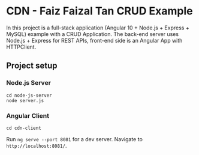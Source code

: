 # CDN - Faiz Faizal Tan CRUD Example

In this project is a full-stack application (Angular 10 + Node.js + Express + MySQL) example with a CRUD Application. The back-end server uses Node.js + Express for REST APIs, front-end side is an Angular App with HTTPClient.

## Project setup

### Node.js Server
```
cd node-js-server
node server.js
```

### Angular Client
```
cd cdn-client
```
Run `ng serve --port 8081` for a dev server. Navigate to `http://localhost:8081/`.